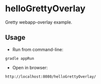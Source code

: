 # helloGrettyOverlay

Gretty webapp-overlay example.

## Usage

- Run from command-line:

```
gradle appRun
```

- Open in browser:

```
http://localhost:8080/helloGrettyOverlay/
```

